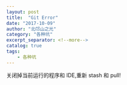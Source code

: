 ```yaml
---
layout: post
title:  "Git Error"
date: "2017-10-09"
author: "北邙山之光"
category: "各种坑"
excerpt_separator: <!--more-->
catalog: true  
tags: 
    - 各种坑
---
```




关闭掉当前运行的程序和 IDE,重新 stash 和 pull!
